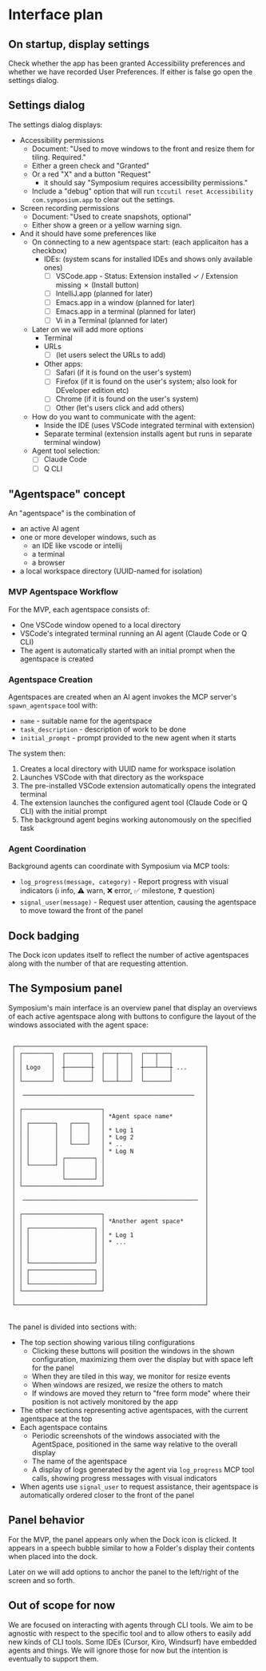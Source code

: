 # Interface plan

## On startup, display settings

Check whether the app has been granted Accessibility preferences and whether we have recorded User Preferences. If either is false go open the settings dialog.

## Settings dialog

The settings dialog displays:

* Accessibility permissions
    * Document: "Used to move windows to the front and resize them for tiling. Required."
    * Either a green check and "Granted"
    * Or a red "X" and a button "Request"
        * it should say "Symposium requires accessibility permissions."
    * Include a "debug" option that will run `tccutil reset Accessibility com.symposium.app` to clear out the settings.
* Screen recording permissions
    * Document: "Used to create snapshots, optional"
    * Either show a green or a yellow warning sign.
* And it should have some preferences like
    * On connecting to a new agentspace start: (each applicaiton has a checkbox)
        * IDEs: (system scans for installed IDEs and shows only available ones)
            * [ ] VSCode.app - Status: Extension installed ✓ / Extension missing ✗ (Install button)
            * [ ] IntelliJ.app (planned for later) 
            * [ ] Emacs.app in a window (planned for later)
            * [ ] Emacs.app in a terminal (planned for later)
            * [ ] Vi in a Terminal (planned for later)
    * Later on we will add more options
        * Terminal
        * URLs
            * [ ] (let users select the URLs to add)
        * Other apps:
            * [ ] Safari (if it is found on the user's system)
            * [ ] Firefox (if it is found on the user's system; also look for DEveloper edition etc)
            * [ ] Chrome (if it is found on the user's system)
            * [ ] Other (let's users click and add others)
    * How do you want to communicate with the agent:
        * Inside the IDE (uses VSCode integrated terminal with extension)
        * Separate terminal (extension installs agent but runs in separate terminal window)
    * Agent tool selection:
        * [ ] Claude Code
        * [ ] Q CLI

## "Agentspace" concept

An "agentspace" is the combination of

* an active AI agent
* one or more developer windows, such as
    * an IDE like vscode or intellij
    * a terminal
    * a browser
* a local workspace directory (UUID-named for isolation)

### MVP Agentspace Workflow

For the MVP, each agentspace consists of:
* One VSCode window opened to a local directory
* VSCode's integrated terminal running an AI agent (Claude Code or Q CLI)
* The agent is automatically started with an initial prompt when the agentspace is created

### Agentspace Creation

Agentspaces are created when an AI agent invokes the MCP server's `spawn_agentspace` tool with:
* `name` - suitable name for the agentspace
* `task_description` - description of work to be done
* `initial_prompt` - prompt provided to the new agent when it starts

The system then:
1. Creates a local directory with UUID name for workspace isolation
2. Launches VSCode with that directory as the workspace
3. The pre-installed VSCode extension automatically opens the integrated terminal
4. The extension launches the configured agent tool (Claude Code or Q CLI) with the initial prompt
5. The background agent begins working autonomously on the specified task

### Agent Coordination

Background agents can coordinate with Symposium via MCP tools:
* `log_progress(message, category)` - Report progress with visual indicators (ℹ️ info, ⚠️ warn, ❌ error, ✅ milestone, ❓ question)
* `signal_user(message)` - Request user attention, causing the agentspace to move toward the front of the panel

## Dock badging

The Dock icon updates itself to reflect the number of active agentspaces along with the number of that are requesting attention.

## The Symposium panel

Symposium's main interface is an overview panel that display an overviews of each active agentspace along with buttons to configure the layout of the windows associated with the agent space:
```
                                                          
 ┌─────────────────────────────────────────────────────┐ 
 │ ┌────────┐  ┌───────┐  ┌───┬───┐  ┌───┬───┐         │ 
 │ │        │  │       │  │   │   │  │   │   │         │ 
 │ │ Logo   │  ┼───────┼  │   │   │  ┼───┴───┼ ...     │ 
 │ │        │  │       │  │   │   │  │       │         │ 
 │ └────────┘  └───────┘  └───┴───┘  └───────┘         │ 
 │                                                     │ 
 │  ────────────────────────────────────────────────   │ 
 │                                                     │ 
 │ ┌──────────────────────┐                            │ 
 │ │                      │ *Agent space name*         │ 
 │ │ ┌───────┐   ┌────┐   │                            │ 
 │ │ │       │   │    │   │ * Log 1                    │ 
 │ │ │       │   │    │   │ * Log 2                    │ 
 │ │ │       │   └────┘   │ * ..                       │ 
 │ │ │       │            │ * Log N                    │ 
 │ │ │       │ ┌────────┐ │                            │ 
 │ │ └───────┘ │        │ │                            │ 
 │ │           │        │ │                            │ 
 │ │           └────────┘ │                            │ 
 │ └──────────────────────┘                            │ 
 │                                                     │ 
 │  ─────────────────────────────────────────────────  │ 
 │                                                     │ 
 │ ┌──────────────────────┐                            │ 
 │ │                      │ *Another agent space*      │ 
 │ │ ┌──────────────────┐ │                            │ 
 │ │ │                  │ │ * Log 1                    │ 
 │ │ │                  │ │ * ...                      │ 
 │ │ │                  │ │                            │ 
 │ │ │                  │ │                            │ 
 │ │ └──────────────────┘ │                            │ 
 │ │ ┌──────────────────┐ │                            │ 
 │ │ │                  │ │                            │ 
 │ │ └──────────────────┘ │                            │ 
 │ └──────────────────────┘                            │ 
 │                                                     │ 
 └─────────────────────────────────────────────────────┘ 
                                                         
```

The panel is divided into sections with:

* The top section showing various tiling configurations
    * Clicking these buttons will position the windows in the shown configuration, maximizing them over the display but with space left for the panel
    * When they are tiled in this way, we monitor for resize events
    * When windows are resized, we resize the others to match
    * If windows are moved they return to "free form mode" where their position is not actively monitored by the app
* The other sections representing active agentspaces, with the current agentspace at the top
* Each agentspace contains
    * Periodic screenshots of the windows associated with the AgentSpace, positioned in the same way relative to the overall display
    * The name of the agentspace  
    * A display of logs generated by the agent via `log_progress` MCP tool calls, showing progress messages with visual indicators
* When agents use `signal_user` to request assistance, their agentspace is automatically ordered closer to the front of the panel

## Panel behavior

For the MVP, the panel appears only when the Dock icon is clicked. It appears in a speech bubble similar to how a Folder's display their contents when placed into the dock.

Later on we will add options to anchor the panel to the left/right of the screen and so forth.

## Out of scope for now

We are focused on interacting with agents through CLI tools. We aim to be agnostic with respect to the specific tool and to allow others to easily add new kinds of CLI tools. Some IDEs (Cursor, Kiro, Windsurf) have embedded agents and things.  We will ignore those for now but the intention is eventually to support them.